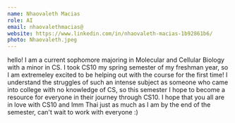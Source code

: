 ```yaml
---
name: Nhaovaleth Macias
role: AI
email: nhaovalethmacias@
website: https://www.linkedin.com/in/nhaovaleth-macias-1b92861b6/
photo: Nhaovaleth.jpeg
---
```

hello! I am a current sophomore majoring in Molecular and Cellular Biology with a minor in CS. I took CS10 my spring semester of my freshman year, so I am extremeley excited to be helping out with the course for the first time! I understand the struggles of such an intense subject as someone who came into college with no knowledge of CS, so this semester I hope to become a resource for everyone in their journey through CS10. I hope that you all are in love with CS10 and Imm Thai just as much as I am by the end of the semester, can't wait to work with everyone :)
